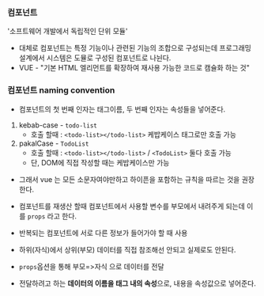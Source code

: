 ### 컴포넌트

'소프트웨어 개발에서 독립적인 단위 모듈'

- 대체로 컴포넌트는 특정 기능이나 관련된 기능의 조합으로 구성되는데 프로그래밍 설계에서 시스템은 도뮬로 구성된 컴포넌트로 나뉜다.
- VUE - "기본 HTML 엘리먼트를 확장하여 재사용 가능한 코드로 캠슐화 하는 것"



### 컴포넌트 naming convention

- 컴포넌트의 첫 번째 인자는 태그이름, 두 번째 인자는 속성들을 넣어준다.

1. kebab-case - `todo-list`
   - 호출 할때 : `<todo-list></todo-list>` 케밥케이스 태그로만 호출 가능
2. pakalCase - `TodoList`
   - 호출 할때 : `<todo-list></todo-list>` / `<TodoList>` 둘다 호출 가능
   - 단, DOM에 직접 작성할 때는 케밥케이스만 가능

- 그래서 vue 는 모든 소문자여야만하고 하이픈을 포함하는 규칙을 따르는 것을 권장한다.



- 컴포넌트를 재생산 할때 컴포넌트에서 사용할 변수를 부모에서 내려주게 되는데 이를 `props` 라고 한다.

- 반복되는 컴포넌트에 서로 다른 정보가 들어가야 할 때 사용
- 하위(자식)에서 상위(부모) 데이터를 직접 참조해선 안되고 실제로도 안된다.
- `props`옵션을 통해 부모=>자식 으로 데이터를 전달
- 전달하려고 하는 **데이터의 이름을 태그 내의 속성**으로, 내용을 속성값으로 넣어준다.